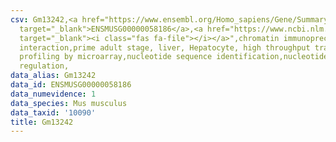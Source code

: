 ```yaml
---
csv: Gm13242,<a href="https://www.ensembl.org/Homo_sapiens/Gene/Summary?db=core;g=ENSMUSG00000058186"
  target="_blank">ENSMUSG00000058186</a>,<a href="https://www.ncbi.nlm.nih.gov/pubmed/23834426"
  target="_blank"><i class="fas fa-file"></i></a>",chromatin immunoprecipitation assay,direct
  interaction,prime adult stage, liver, Hepatocyte, high throughput transcription
  profiling by microarray,nucleotide sequence identification,nucleotide sequence identification,transcriptional
  regulation,
data_alias: Gm13242
data_id: ENSMUSG00000058186
data_numevidence: 1
data_species: Mus musculus
data_taxid: '10090'
title: Gm13242
---
```

